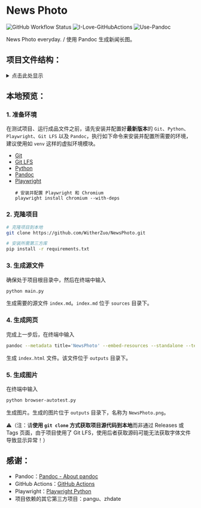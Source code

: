 # News Photo

![GitHub Workflow Status](https://img.shields.io/github/actions/workflow/status/WitherZuo/NewsPhoto/main.yml?style=for-the-badge&logo=github-actions&logoColor=white)  ![I-Love-GitHubActions](https://img.shields.io/badge/I%20%E2%9D%A4%20YOU-GITHUB%20ACTIONS-blue?style=for-the-badge&logo=github&logoColor=white)  ![Use-Pandoc](https://img.shields.io/badge/USE-Pandoc-red?style=for-the-badge&logo=markdown&logoColor=white)

News Photo everyday. / 使用 Pandoc 生成新闻长图。

## 项目文件结构：
<details>
<summary>点击此处显示</summary>

```
./NewsPhoto
│   .gitattributes（用于控制 Git LFS 大文件存储特性的设置）
│   .gitignore（配置应被 Git 忽略追踪的文件）
│   browser-autotest.py（浏览器自动化，从生成的页面截图）
│   LICENSE（项目许可）
│   main.py（项目主入口，生成所需的源文件：index.md）
│   news.txt（初始的新闻源稿，必需）
│   README.md（项目自述）
│   requirements.txt（项目的依赖项配置文件）
│
├───.github（GitHub 相关）
│   └───workflows（GitHub Actions 工作流）
│           main.yml（工作流任务配置）
│
├───.vscode（VS Code 项目配置）
│       tasks.json（工作区的可执行任务）
│       extensions.json（工作区建议的扩展）
│       settings.json（工作区建议的设置）
│
├───modules（项目功能模块）
│       __init__.py（模块初始化文件）
│       today.py（获取和当前日期时间有关的信息，包括农历日期）
│       bing.py（获取必应每日图片的数据，包括描述和图片自身）
│       zhdate.py（获取中国农历日期）
│       constants.py（农历月份数据）
│
├───scripts（可重用的任务）
│       preview.ps1（用于一键生成 NewsPhoto 并预览）
│       publish.ps1（用于一键上传 NewsPhoto 成品并生成 Release）
│
├───sources（项目源文件）
│   │   index.html（NewsPhoto 页面，默认不存在）
│   │   index.md（Markdown 版 NewsPhoto 文档，用于生成 index.html，默认不存在）
│   │   NewsPhoto.png（生成的 NewsPhoto 图片，默认不存在）
│   │
│   ├───fonts（字体）
│   │       .gitkeep（缺省文件）
│   │       MiSans-Regular.woff2（Mi Sans 字体，Regular 字重）
│   │       MiSans-Semibold.woff2（Mi Sans 字体，Semibold 字重）
│   │
│   ├───images（图片）
│   │       photo.jpg（当日的必应图片，默认不存在）
│   │       qrcode-springfestival.png（二维码，春节风格）
│   │       qrcode.png（二维码，正常风格）
│   │
│   └───styles（样式表）
│           footer.css（底部栏样式）
│           global.css（全局样式）
│           header.css（顶部栏样式）
│           index.css（样式主入口）
│           section.css（主要内容样式）
│           springfestival.css（春节特殊样式）
│
└───template（模板）
        newsphoto.html5（Pandoc 生成 HTML 文件时所需模板）
```

</details>

## 本地预览：

### 1. 准备环境

在测试项目、运行成品文件之前，请先安装并配置好**最新版本**的 `Git`、`Python`、`Playwright`、`Git LFS` 以及 `Pandoc`，执行如下命令来安装并配置所需要的环境，建议使用如 `venv` 这样的虚拟环境模块。

- [Git](https://git-scm.com/downloads)
- [Git LFS](https://github.com/git-lfs/git-lfs#installing)
- [Python](https://www.python.org/downloads/)
- [Pandoc](https://pandoc.org/installing.html)
- [Playwright](https://playwright.dev/python/docs/intro#installing-playwright)
    ```
    # 安装并配置 Playwright 和 Chromium
    playwright install chromium --with-deps
    ```

### 2. 克隆项目
```bash
# 克隆项目到本地
git clone https://github.com/WitherZuo/NewsPhoto.git

# 安装所需第三方库
pip install -r requirements.txt
```

### 3. 生成源文件

确保处于项目根目录中，然后在终端中输入

```bash
python main.py
```

生成需要的源文件 `index.md`。`index.md` 位于 `sources` 目录下。

### 4. 生成网页

完成上一步后，在终端中输入

```bash
pandoc --metadata title='NewsPhoto' --embed-resources --standalone --template='template/newsphoto.html5' --css sources/styles/index.css sources/index.md --output sources/index.html
```

生成 `index.html` 文件。该文件位于 `outputs` 目录下。

### 5. 生成图片

在终端中输入

```bash
python browser-autotest.py
```

生成图片。生成的图片位于 `outputs` 目录下，名称为 `NewsPhoto.png`。

⚠️（注：请**使用 `git clone` 方式获取项目源代码到本地**而非通过 Releases 或 Tags 页面，由于项目使用了 Git LFS，使用后者获取源码可能无法获取字体文件导致显示异常！）

## 感谢：

- Pandoc：[Pandoc - About pandoc](https://pandoc.org/index.html)
- GitHub Actions：[GitHub Actions](https://github.com/features/actions)
- Playwright：[Playwright Python](https://playwright.dev/python/)
- 项目依赖的其它第三方项目：pangu、zhdate
